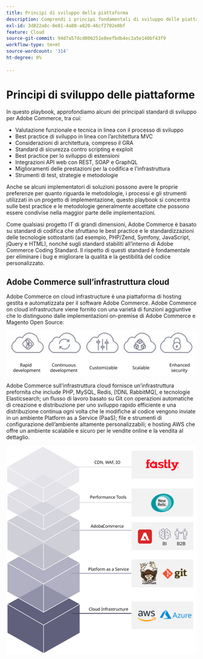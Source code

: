 ```yaml
---
title: Principi di sviluppo della piattaforma
description: Comprendi i principi fondamentali di sviluppo delle piattaforme quando lavori con Adobe Commerce.
exl-id: 3d822a8c-0e81-4a80-a820-46cf2702e0bf
feature: Cloud
source-git-commit: 94d7a57dcd006251e8eefbdb4ec3a5e140bf43f9
workflow-type: tm+mt
source-wordcount: '314'
ht-degree: 0%

---
```


# Principi di sviluppo delle piattaforme

In questo playbook, approfondiamo alcuni dei principali standard di sviluppo per Adobe Commerce, tra cui:

- Valutazione funzionale e tecnica in linea con il processo di sviluppo
- Best practice di sviluppo in linea con l’architettura MVC
- Considerazioni di architettura, compreso il GRA
- Standard di sicurezza contro scripting e exploit
- Best practice per lo sviluppo di estensioni
- Integrazioni API web con REST, SOAP e GraphQL
- Miglioramenti delle prestazioni per la codifica e l&#39;infrastruttura
- Strumenti di test, strategie e metodologie

Anche se alcuni implementatori di soluzioni possono avere le proprie preferenze per quanto riguarda le metodologie, i processi e gli strumenti utilizzati in un progetto di implementazione, questo playbook si concentra sulle best practice e le metodologie generalmente accettate che possono essere condivise nella maggior parte delle implementazioni.

Come qualsiasi progetto IT di grandi dimensioni, Adobe Commerce è basato su standard di codifica che sfruttano le best practice e le standardizzazioni delle tecnologie sottostanti (ad esempio, PHP/Zend, Symfony, JavaScript, jQuery e HTML), nonché sugli standard stabiliti all’interno di Adobe Commerce Coding Standard. Il rispetto di questi standard è fondamentale per eliminare i bug e migliorare la qualità e la gestibilità del codice personalizzato.

## Adobe Commerce sull’infrastruttura cloud

Adobe Commerce on cloud infrastructure è una piattaforma di hosting gestita e automatizzata per il software Adobe Commerce. Adobe Commerce on cloud infrastructure viene fornito con una varietà di funzioni aggiuntive che lo distinguono dalle implementazioni on-premise di Adobe Commerce e Magento Open Source:

![Infografiche dei componenti di Adobe Commerce](../../assets/playbooks/commerce-cloud.svg)

Adobe Commerce sull’infrastruttura cloud fornisce un’infrastruttura prefornita che include PHP, MySQL, Redis, [!DNL RabbitMQ], e tecnologie Elasticsearch; un flusso di lavoro basato su Git con operazioni automatiche di creazione e distribuzione per uno sviluppo rapido efficiente e una distribuzione continua ogni volta che le modifiche al codice vengono inviate in un ambiente Platform as a Service (PaaS); file e strumenti di configurazione dell’ambiente altamente personalizzabili; e hosting AWS che offre un ambiente scalabile e sicuro per le vendite online e la vendita al dettaglio.

![Infografiche dei componenti di Adobe Commerce](../../assets/playbooks/cloud-tech-stack.svg)

